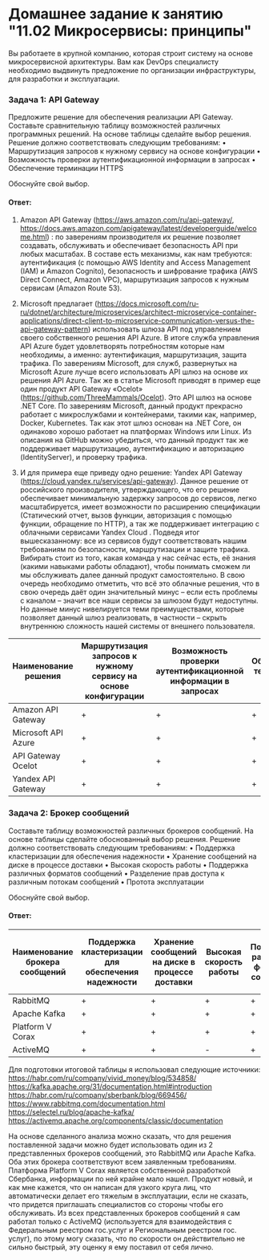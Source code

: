 # Домашнее задание к занятию "11.02 Микросервисы: принципы"

Вы работаете в крупной компанию, которая строит систему на основе микросервисной архитектуры. Вам как DevOps специалисту необходимо выдвинуть предложение по организации инфраструктуры, для разработки и эксплуатации.

### Задача 1: API Gateway
Предложите решение для обеспечения реализации API Gateway. Составьте сравнительную таблицу возможностей различных программных решений. На основе таблицы сделайте выбор решения.
Решение должно соответствовать следующим требованиям:
•	Маршрутизация запросов к нужному сервису на основе конфигурации
•	Возможность проверки аутентификационной информации в запросах
•	Обеспечение терминации HTTPS

Обоснуйте свой выбор.

#### Ответ: 

1.	Amazon API Gateway (https://aws.amazon.com/ru/api-gateway/, https://docs.aws.amazon.com/apigateway/latest/developerguide/welcome.html) : по заверениям производителя их решение позволяет создавать, обслуживать и обеспечивает безопасность API при любых масштабах. В составе есть механизмы, как нам требуются: аутентификация (с помощью AWS Identity and Access Management (IAM) и Amazon Cognito), безопасность и шифрование трафика (AWS Direct Connect, Amazon VPC), маршрутизация запросов к нужным сервисам (Amazon Route 53).

2.	Microsoft предлагает (https://docs.microsoft.com/ru-ru/dotnet/architecture/microservices/architect-microservice-container-applications/direct-client-to-microservice-communication-versus-the-api-gateway-pattern) использовать шлюза API под управлением своего собственного решения API Azure. В итоге служба управления API Azure будет удовлетворять потребностям которые нам необходимы, а именно: аутентификация, маршрутизация, защита трафика.
По заверениям Microsoft, для служб, развернутых на Microsoft Azure лучше всего использовать API шлюз на основе их решения API Azure.
Так же в статье Microsoft приводят в пример еще один продукт API Gateway «Ocelot» (https://github.com/ThreeMammals/Ocelot). Это API шлюз на основе .NET Core. 
По заверениям Microsoft, данный продукт прекрасно работает с микрослужбами и контейнерами, такими как, например, Docker, Kubernetes. Так как этот шлюз основан на .NET Core, он одинаково хорошо работает на платформах Windows или Linux.
Из описания на GitHub можно убедиться, что данный продукт так же поддерживает маршрутизацию, аутентификацию и авторизацию (IdentityServer), и проверку трафика.

3.	И для примера еще приведу одно решение: Yandex API Gateway (https://cloud.yandex.ru/services/api-gateway). Данное решение от российского производителя, утверждающего, что его решение обеспечивает минимальную задержку запросов до сервисов, легко масштабируется, имеет возможности по расширению спецификации (Статический отчет, вызов функции, авторизация с помощью функции, обращение по HTTP), а так же поддерживает интеграцию с облачными сервисами Yandex Cloud .
Подведя итог вышесказанному: все из сервисов будут соответствовать нашим требованиям по безопасности, маршрутизации и защите трафика. Вибирать стоит из того, какая команда у нас сейчас есть, её знания (какими навыками работы обладают), чтобы понимать сможем ли мы обслуживать далее данный продукт самостоятельно.
В свою очередь необходимо отметить, что всё это облачные решения, что в свою очередь даёт один значительный минус – если есть проблемы с каналом – значит все наши сервисы за шлюзом будут недоступны. Но данные минус нивелируется теми преимуществами, которые позволяет данный шлюз реализовать, в частности – скрыть внутреннюю сложность нашей системы от внешнего пользователя.

| Наименование решения | Маршрутизация запросов к нужному сервису на основе конфигурации | Возможность проверки аутентификационной информации в запросах | Обеспечение терминации HTTPS |
|-----------------------------------|-----------------------------------------------------------------|---------------------------------------------------------------|------------------------------|
| Amazon API Gateway                | +                                                               | +                                                             | +                            |
| Microsoft API Azure               | +                                                               | +                                                             | +                            |
| API Gateway Ocelot                | +                                                               | +                                                             | +                            |
| Yandex API Gateway                | +                                                               | +                                                             | +                            |


### Задача 2: Брокер сообщений

Составьте таблицу возможностей различных брокеров сообщений. На основе таблицы сделайте обоснованный выбор решения.
Решение должно соответствовать следующим требованиям:
•	Поддержка кластеризации для обеспечения надежности
•	Хранение сообщений на диске в процессе доставки
•	Высокая скорость работы
•	Поддержка различных форматов сообщений
•	Разделение прав доступа к различным потокам сообщений
•	Протота эксплуатации

Обоснуйте свой выбор.

#### Ответ: 

| Наименование брокера сообщений | Поддержка кластеризации для обеспечения надежности | Хранение сообщений на диске в процессе доставки | Высокая скорость работы | Поддержка различных форматов сообщений | Разделение прав доступа к различным потокам сообщений | Проcтота эксплуатации |
|--------------------------------|----------------------------------------------------|-------------------------------------------------|-------------------------|----------------------------------------|-------------------------------------------------------|-----------------------|
| RabbitMQ                       | +                                                  | +                                               | +                       | +                                      | +                                                     | +                     |
| Apache Kafka                   | +                                                  | +                                               | +                       | +                                      | +                                                     | +                     |
| Platform V Corax               | +                                                  | +                                               | +                       | +                                      | +                                                     | -                     |
| ActiveMQ                       | +                                                  | +                                               | -                       | +                                      | +                                                     | +                     |

Для подготовки итоговой таблицы я использовал следующие источники:
https://habr.com/ru/company/vivid_money/blog/534858/
https://kafka.apache.org/31/documentation.html#introduction 
https://habr.com/ru/company/sberbank/blog/669456/
https://www.rabbitmq.com/documentation.html 
https://selectel.ru/blog/apache-kafka/
https://activemq.apache.org/components/classic/documentation

На основе сделанного анализа можно сказать, что для решения поставленной задачи можно будет использовать один из 2 представленных брокеров сообщений, это RabbitMQ или Apache Kafka. Оба этих брокера соответствуют всем заявленным требованиям.
Платформа Platform V Corax является собственной разработкой Сбербанка, информации по ней крайне мало нашел. Продукт новый, и как мне кажется, что он написан для узкого круга лиц, что автоматически делает его тяжелым в эксплуатации, если не сказать, что придется приглашать специалистов со стороны чтобы его обслуживать.
Из всех представленных брокеров сообщений я сам работал только c ActiveMQ (используется для взаимодействия с Федеральным реестром гос.услуг и Региональным реестром гос. услуг), по этому могу сказать, что по скорости он действительно не сильно быстрый, эту оценку я ему поставил от себя лично.
